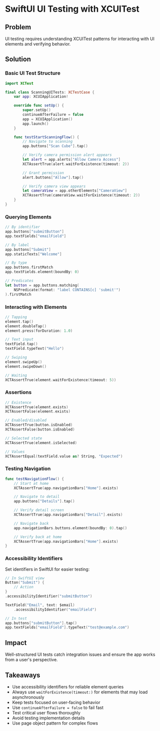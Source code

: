 # SwiftUI UI Testing with XCUITest

## Problem

UI testing requires understanding XCUITest patterns for interacting with UI elements and verifying behavior.

## Solution

### Basic UI Test Structure

```swift
import XCTest

final class ScanningUITests: XCTestCase {
    var app: XCUIApplication!

    override func setUp() {
        super.setUp()
        continueAfterFailure = false
        app = XCUIApplication()
        app.launch()
    }

    func testStartScanningFlow() {
        // Navigate to scanning
        app.buttons["Scan Cube"].tap()

        // Verify camera permission alert appears
        let alert = app.alerts["Allow Camera Access"]
        XCTAssertTrue(alert.waitForExistence(timeout: 2))

        // Grant permission
        alert.buttons["Allow"].tap()

        // Verify camera view appears
        let cameraView = app.otherElements["CameraView"]
        XCTAssertTrue(cameraView.waitForExistence(timeout: 2))
    }
}
```

### Querying Elements

```swift
// By identifier
app.buttons["submitButton"]
app.textFields["emailField"]

// By label
app.buttons["Submit"]
app.staticTexts["Welcome"]

// By type
app.buttons.firstMatch
app.textFields.element(boundBy: 0)

// Predicates
let button = app.buttons.matching(
    NSPredicate(format: "label CONTAINS[c] 'submit'")
).firstMatch
```

### Interacting with Elements

```swift
// Tapping
element.tap()
element.doubleTap()
element.press(forDuration: 1.0)

// Text input
textField.tap()
textField.typeText("Hello")

// Swiping
element.swipeUp()
element.swipeDown()

// Waiting
XCTAssertTrue(element.waitForExistence(timeout: 5))
```

### Assertions

```swift
// Existence
XCTAssertTrue(element.exists)
XCTAssertFalse(element.exists)

// Enabled/disabled
XCTAssertTrue(button.isEnabled)
XCTAssertFalse(button.isEnabled)

// Selected state
XCTAssertTrue(element.isSelected)

// Values
XCTAssertEqual(textField.value as? String, "Expected")
```

### Testing Navigation

```swift
func testNavigationFlow() {
    // Start at home
    XCTAssertTrue(app.navigationBars["Home"].exists)

    // Navigate to detail
    app.buttons["Details"].tap()

    // Verify detail screen
    XCTAssertTrue(app.navigationBars["Detail"].exists)

    // Navigate back
    app.navigationBars.buttons.element(boundBy: 0).tap()

    // Verify back at home
    XCTAssertTrue(app.navigationBars["Home"].exists)
}
```

### Accessibility Identifiers

Set identifiers in SwiftUI for easier testing:

```swift
// In SwiftUI view
Button("Submit") {
    // Action
}
.accessibilityIdentifier("submitButton")

TextField("Email", text: $email)
    .accessibilityIdentifier("emailField")

// In test
app.buttons["submitButton"].tap()
app.textFields["emailField"].typeText("test@example.com")
```

## Impact

Well-structured UI tests catch integration issues and ensure the app works from a user's perspective.

## Takeaways

- Use accessibility identifiers for reliable element queries
- Always use `waitForExistence(timeout:)` for elements that may load asynchronously
- Keep tests focused on user-facing behavior
- Use `continueAfterFailure = false` to fail fast
- Test critical user flows thoroughly
- Avoid testing implementation details
- Use page object pattern for complex flows

